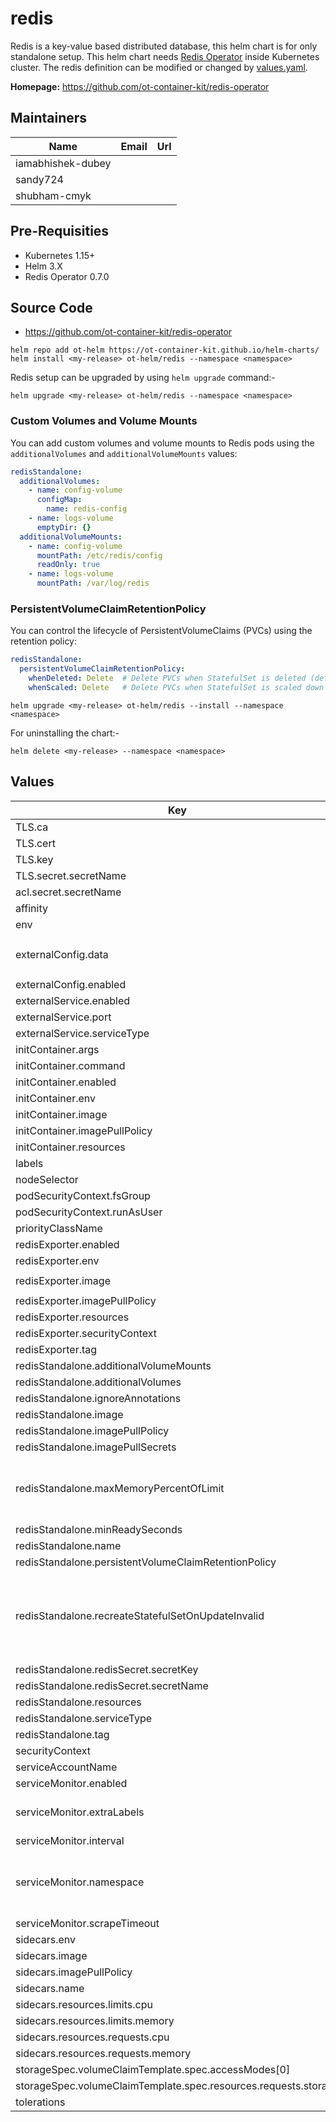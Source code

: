 # redis

Redis is a key-value based distributed database, this helm chart is for only standalone setup. This helm chart needs [Redis Operator](../redis-operator) inside Kubernetes cluster. The redis definition can be modified or changed by [values.yaml](./values.yaml).

**Homepage:** <https://github.com/ot-container-kit/redis-operator>

## Maintainers

| Name | Email | Url |
| ---- | ------ | --- |
| iamabhishek-dubey |  |  |
| sandy724 |  |  |
| shubham-cmyk |  |  |

## Pre-Requisities

- Kubernetes 1.15+
- Helm 3.X
- Redis Operator 0.7.0

## Source Code

* <https://github.com/ot-container-kit/redis-operator>

```shell
helm repo add ot-helm https://ot-container-kit.github.io/helm-charts/
helm install <my-release> ot-helm/redis --namespace <namespace>
```

Redis setup can be upgraded by using `helm upgrade` command:-

```shell
helm upgrade <my-release> ot-helm/redis --namespace <namespace>
```

### Custom Volumes and Volume Mounts

You can add custom volumes and volume mounts to Redis pods using the `additionalVolumes` and `additionalVolumeMounts` values:

```yaml
redisStandalone:
  additionalVolumes:
    - name: config-volume
      configMap:
        name: redis-config
    - name: logs-volume
      emptyDir: {}
  additionalVolumeMounts:
    - name: config-volume
      mountPath: /etc/redis/config
      readOnly: true
    - name: logs-volume
      mountPath: /var/log/redis
```

### PersistentVolumeClaimRetentionPolicy

You can control the lifecycle of PersistentVolumeClaims (PVCs) using the retention policy:

```yaml
redisStandalone:
  persistentVolumeClaimRetentionPolicy:
    whenDeleted: Delete  # Delete PVCs when StatefulSet is deleted (default: Retain)
    whenScaled: Delete   # Delete PVCs when StatefulSet is scaled down (default: Retain)
```

```shell
helm upgrade <my-release> ot-helm/redis --install --namespace <namespace>
```

For uninstalling the chart:-

```shell
helm delete <my-release> --namespace <namespace>
```

## Values

| Key | Type | Default | Description |
|-----|------|---------|-------------|
| TLS.ca | string | `"ca.key"` |  |
| TLS.cert | string | `"tls.crt"` |  |
| TLS.key | string | `"tls.key"` |  |
| TLS.secret.secretName | string | `""` |  |
| acl.secret.secretName | string | `""` |  |
| affinity | object | `{}` |  |
| env | list | `[]` |  |
| externalConfig.data | string | `"tcp-keepalive 400\nslowlog-max-len 158\nstream-node-max-bytes 2048\n"` |  |
| externalConfig.enabled | bool | `false` |  |
| externalService.enabled | bool | `false` |  |
| externalService.port | int | `6379` |  |
| externalService.serviceType | string | `"NodePort"` |  |
| initContainer.args | list | `[]` |  |
| initContainer.command | list | `[]` |  |
| initContainer.enabled | bool | `false` |  |
| initContainer.env | list | `[]` |  |
| initContainer.image | string | `""` |  |
| initContainer.imagePullPolicy | string | `"IfNotPresent"` |  |
| initContainer.resources | object | `{}` |  |
| labels | object | `{}` |  |
| nodeSelector | object | `{}` |  |
| podSecurityContext.fsGroup | int | `1000` |  |
| podSecurityContext.runAsUser | int | `1000` |  |
| priorityClassName | string | `""` |  |
| redisExporter.enabled | bool | `false` |  |
| redisExporter.env | list | `[]` |  |
| redisExporter.image | string | `"quay.io/opstree/redis-exporter"` |  |
| redisExporter.imagePullPolicy | string | `"IfNotPresent"` |  |
| redisExporter.resources | object | `{}` |  |
| redisExporter.securityContext | object | `{}` |  |
| redisExporter.tag | string | `"v1.44.0"` |  |
| redisStandalone.additionalVolumeMounts | list | `[]` |  |
| redisStandalone.additionalVolumes | list | `[]` |  |
| redisStandalone.ignoreAnnotations | list | `[]` |  |
| redisStandalone.image | string | `"quay.io/opstree/redis"` |  |
| redisStandalone.imagePullPolicy | string | `"IfNotPresent"` |  |
| redisStandalone.imagePullSecrets | list | `[]` |  |
| redisStandalone.maxMemoryPercentOfLimit | int | `0` | MaxMemoryPercentOfLimit is the percentage of redis container memory limit to be used as maxmemory.     Default is 0 (disabled). |
| redisStandalone.minReadySeconds | int | `0` |  |
| redisStandalone.name | string | `""` |  |
| redisStandalone.persistentVolumeClaimRetentionPolicy | object | `{}` |  |
| redisStandalone.recreateStatefulSetOnUpdateInvalid | bool | `false` | Some fields of statefulset are immutable, such as volumeClaimTemplates. When set to true, the operator will delete the statefulset and recreate it. Default is false. |
| redisStandalone.redisSecret.secretKey | string | `""` |  |
| redisStandalone.redisSecret.secretName | string | `""` |  |
| redisStandalone.resources | object | `{}` |  |
| redisStandalone.serviceType | string | `"ClusterIP"` |  |
| redisStandalone.tag | string | `"v7.0.15"` |  |
| securityContext | object | `{}` |  |
| serviceAccountName | string | `""` |  |
| serviceMonitor.enabled | bool | `false` |  |
| serviceMonitor.extraLabels | object | `{}` | extraLabels are added to the servicemonitor when enabled set to true |
| serviceMonitor.interval | string | `"30s"` |  |
| serviceMonitor.namespace | string | `""` | Namespace where servicemonitor resource will be created, if empty it will be created in the same namespace as the redis |
| serviceMonitor.scrapeTimeout | string | `"10s"` |  |
| sidecars.env | list | `[]` |  |
| sidecars.image | string | `""` |  |
| sidecars.imagePullPolicy | string | `"IfNotPresent"` |  |
| sidecars.name | string | `""` |  |
| sidecars.resources.limits.cpu | string | `"100m"` |  |
| sidecars.resources.limits.memory | string | `"128Mi"` |  |
| sidecars.resources.requests.cpu | string | `"50m"` |  |
| sidecars.resources.requests.memory | string | `"64Mi"` |  |
| storageSpec.volumeClaimTemplate.spec.accessModes[0] | string | `"ReadWriteOnce"` |  |
| storageSpec.volumeClaimTemplate.spec.resources.requests.storage | string | `"1Gi"` |  |
| tolerations | list | `[]` |  |